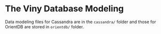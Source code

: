 # The Viny Database Modeling

Data modeling files for Cassandra are in the `cassandra/` folder and those for OrientDB are stored in `orientdb/` folder.
